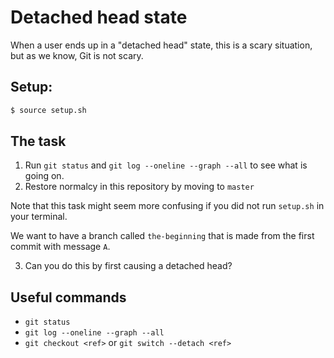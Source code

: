 # Detached head state

When a user ends up in a "detached head" state, this is a scary situation, but as we know, Git is not scary.

## Setup:

```sh
$ source setup.sh
```

## The task

1. Run `git status` and `git log --oneline --graph --all` to see what is going on.
2. Restore normalcy in this repository by moving to `master`

Note that this task might seem more confusing if you did not run `setup.sh` in your terminal.

We want to have a branch called `the-beginning` that is made from the first commit with message `A`.

3. Can you do this by first causing a detached head?

## Useful commands

- `git status`
- `git log --oneline --graph --all`
- `git checkout <ref>` or `git switch --detach <ref>`
